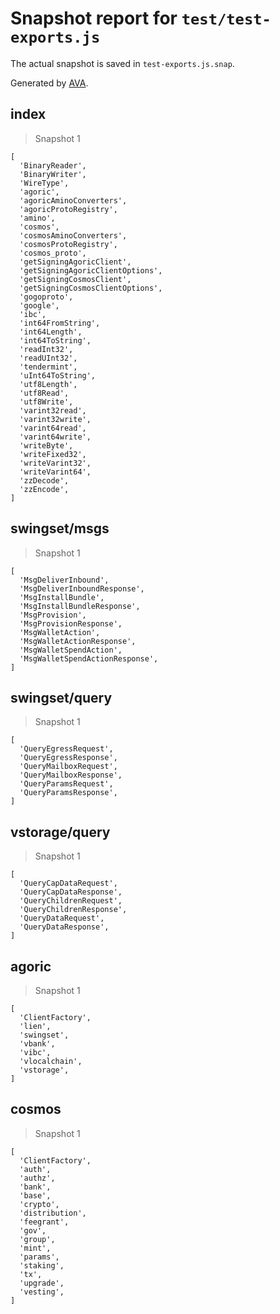 # Snapshot report for `test/test-exports.js`

The actual snapshot is saved in `test-exports.js.snap`.

Generated by [AVA](https://avajs.dev).

## index

> Snapshot 1

    [
      'BinaryReader',
      'BinaryWriter',
      'WireType',
      'agoric',
      'agoricAminoConverters',
      'agoricProtoRegistry',
      'amino',
      'cosmos',
      'cosmosAminoConverters',
      'cosmosProtoRegistry',
      'cosmos_proto',
      'getSigningAgoricClient',
      'getSigningAgoricClientOptions',
      'getSigningCosmosClient',
      'getSigningCosmosClientOptions',
      'gogoproto',
      'google',
      'ibc',
      'int64FromString',
      'int64Length',
      'int64ToString',
      'readInt32',
      'readUInt32',
      'tendermint',
      'uInt64ToString',
      'utf8Length',
      'utf8Read',
      'utf8Write',
      'varint32read',
      'varint32write',
      'varint64read',
      'varint64write',
      'writeByte',
      'writeFixed32',
      'writeVarint32',
      'writeVarint64',
      'zzDecode',
      'zzEncode',
    ]

## swingset/msgs

> Snapshot 1

    [
      'MsgDeliverInbound',
      'MsgDeliverInboundResponse',
      'MsgInstallBundle',
      'MsgInstallBundleResponse',
      'MsgProvision',
      'MsgProvisionResponse',
      'MsgWalletAction',
      'MsgWalletActionResponse',
      'MsgWalletSpendAction',
      'MsgWalletSpendActionResponse',
    ]

## swingset/query

> Snapshot 1

    [
      'QueryEgressRequest',
      'QueryEgressResponse',
      'QueryMailboxRequest',
      'QueryMailboxResponse',
      'QueryParamsRequest',
      'QueryParamsResponse',
    ]

## vstorage/query

> Snapshot 1

    [
      'QueryCapDataRequest',
      'QueryCapDataResponse',
      'QueryChildrenRequest',
      'QueryChildrenResponse',
      'QueryDataRequest',
      'QueryDataResponse',
    ]

## agoric

> Snapshot 1

    [
      'ClientFactory',
      'lien',
      'swingset',
      'vbank',
      'vibc',
      'vlocalchain',
      'vstorage',
    ]

## cosmos

> Snapshot 1

    [
      'ClientFactory',
      'auth',
      'authz',
      'bank',
      'base',
      'crypto',
      'distribution',
      'feegrant',
      'gov',
      'group',
      'mint',
      'params',
      'staking',
      'tx',
      'upgrade',
      'vesting',
    ]
